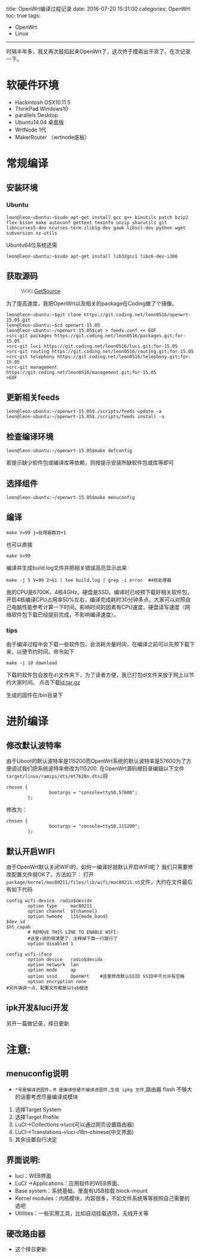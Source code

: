 title: OpenWrt编译过程记录
date: 2016-07-20 15:31:00
categories: OpenWrt
toc: true
tags:
- OpenWrt
- Linux
---
时隔半年多，我又再次鼓捣起来OpenWrt了，这次终于摸索出干货了。在次记录一下。
<!--more-->
# 软硬件环境
* Hackintosh OSX10.11.5
* ThinkPad Windows10
* parallels Desktop
* Ubuntu14.04 桌面版
* WrtNode 1代
* MakerRouter （wrtnode底板）

# 常规编译
## 安装环境

### Ubuntu

```
leon@leon-ubuntu:~$sudo apt-get install gcc g++ binutils patch bzip2 flex bison make autoconf gettext texinfo unzip sharutils git libncurses5-dev ncurses-term zlib1g-dev gawk libssl-dev python wget subversion xz-utils
```

Ubuntu64位系统还需

```
leon@leon-ubuntu:~$sudo apt-get install lib32gcc1 libc6-dev-i386
```

## 获取源码

> WIKI:[GetSource](https://dev.openwrt.org/wiki/GetSource)

为了提高速度，我把OpenWrt以及相关的package在Coding做了个镜像。
```
leon@leon-ubuntu:~$git clone https://git.coding.net/leon0516/openwrt-15.05.git
leon@leon-ubuntu:~$cd openwrt-15.05
leon@leon-ubuntu:~/openwrt-15.05$cat > feeds.conf << EOF
>src-git packages https://git.coding.net/leon0516/packages.git;for-15.05
>src-git luci https://git.coding.net/leon0516/luci.git;for-15.05
>src-git routing https://git.coding.net/leon0516/routing.git;for-15.05
>src-git telephony https://git.coding.net/leon0516/telephony.git;for-15.05
>src-git management https://git.coding.net/leon0516/management.git;for-15.05
>EOF
```

## 更新相关feeds

```
leon@leon-ubuntu:~/openwrt-15.05$./scripts/feeds update -a 
leon@leon-ubuntu:~/openwrt-15.05$./scripts/feeds install -a 
```

## 检查编译环境

```
leon@leon-ubuntu:~/openwrt-15.05$make defconfig
```

若提示缺少软件包或编译库等依赖，则按提示安装所缺软件包或库等即可
## 选择组件

```
leon@leon-ubuntu:~/openwrt-15.05$make menuconfig
```



## 编译

```
make V=99 j=处理器数目+1
```

也可以直接

```
make V=99
```

编译并生成build.log文件并把相关错误高亮显示出来

```
make -j 5 V=99 2>&1 | tee build.log | grep -i error  #4核处理器
```
我的CPU是6700K，4核4GHz。硬盘是SSD。编译时已经预下载好相关软件包，开启4核编译CPU占用率50%左右，编译完成耗时30分钟多点。大家可以对照自己电脑性能参考计算一下时间。影响时间的因素有CPU速度，硬盘读写速度（网络软件包下载已经提前完成，不影响编译速度）。
### tips
由于编译过程中会下载一些软件包，会消耗大量时间，在编译之前可以先预下载下来，以便节约时间。命令如下
```
make -j 10 download
```
下载的软件包会放在`dl`文件夹下，为了读者方便，我已打包dl文件夹放于网上以节约大家时间。
点击下载[ld.tar.gz](http://o9xqkc534.bkt.clouddn.com/ld.tar.gz)


生成的固件在/bin目录下

# 进阶编译
## 修改默认波特率
由于Uboot的默认波特率是115200而OpenWrt系统的默认波特率是57600为了方便调试我们把系统波特率修改为115200.
在OpenWrt源码根目录编辑以下文件`target/linux/ramips/dts/mt7620n.dtsi`将
```
chosen {
                bootargs = "console=ttyS0,57600";
        };
```
修改为：
```
chosen {
                bootargs = "console=ttyS0,115200";
        };
```
## 默认开启WIFI
由于OpenWrt默认关闭WIFI的，如何一编译好就默认开启WIFI呢？
我们只需要修改配置文件就OK了。方法如下：
打开`package/kernel/mac80211/files/lib/wifi/mac80211.sh`文件，大约在文件最后有如下代码
```
config wifi-device  radio$devidx
        option type     mac80211
        option channel  ${channel}
        option hwmode   11${mode_band}
$dev_id
$ht_capab
        # REMOVE THIS LINE TO ENABLE WIFI:
        #这里↑说的很清楚了，注释掉下面一行就行了
        option disabled 1

config wifi-iface
        option device   radio$devidx
        option network  lan
        option mode     ap
        option ssid     OpenWrt    #这里修改默认SSID SSID中不允许有空格
        option encryption none
#另外强调一点，配置文件都是以tab缩进
```

## ipk开发&luci开发
另开一篇做记录，择日更新


# 注意:
## menuconfig说明
* `*号是编译进固件，M 是编译但是不编译进固件,生成 ipkg 文件`,路由器 flash 不够大的话要考虑尽量编译成模块
1. 选择Target System
2. 选择Target Profile
3. LuCI->Collections->luci(可以通过网页设置路由器)
4. LuCI->Translations->luci-i18n-chinese(中文界面)
5. 其余设置自行决定  

## 界面说明:
* luci：WEB界面
* LuCI ->Applications：应用软件的WEB界面、
* Base system：系统基础，里面有USB挂载 block-mount
* Kernel modules：内核模块，内容很多，不如文件系统等等按照自己需要的选吧
* Utilities：一些实用工具，比如自动挂载选项，无线开关等

## 硬改路由器
* 这个择日更新
